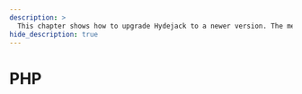 ```yaml
---
description: >
  This chapter shows how to upgrade Hydejack to a newer version. The method depends on how you've installed Hydejack.
hide_description: true
---
```


# PHP